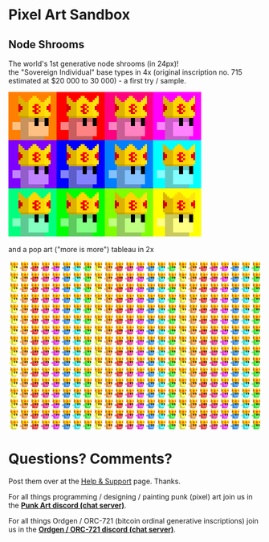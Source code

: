 # Pixel Art Sandbox




## Node Shrooms

The world's 1st generative node shrooms (in 24px)!  
the "Sovereign Individual" base types in 4x  (original inscription no. 715 estimated at $20 000 to 30 000) - a first try / sample. 

![](shrooms/i/shrooms@4x.png)

and a pop art ("more is more") tableau in 2x

![](shrooms/i/popart_shrooms@2x.png)





# Questions? Comments?

Post them over at the [Help & Support](https://github.com/geraldb/help) page. Thanks.

For all things programming / designing / painting punk (pixel) art join us in the [**Punk Art discord (chat server)**](https://discord.gg/FE3HeXNKRa). 

For all things Ordgen / ORC-721 (bitcoin ordinal generative inscriptions) join us in the [**Ordgen / ORC-721 discord (chat server)**](https://discord.gg/dDhvHKjm2t).

